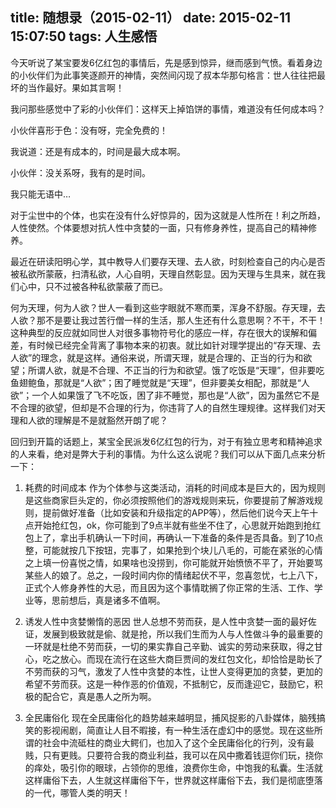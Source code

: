 title: 随想录（2015-02-11）
date: 2015-02-11 15:07:50
tags: 人生感悟
---
今天听说了某宝要发6亿红包的事情后，先是感到惊异，继而感到气愤。看着身边的小伙伴们为此事笑逐颜开的神情，突然间闪现了叔本华那句格言：世人往往把最坏的当作最好。果如其言啊！

我问那些感觉中了彩的小伙伴们：这样天上掉馅饼的事情，难道没有任何成本吗？

小伙伴喜形于色：没有呀，完全免费的！

我说道：还是有成本的，时间是最大成本啊。

小伙伴：没关系呀，我有的是时间。

我只能无语中…

对于尘世中的个体，也实在没有什么好惊异的，因为这就是人性所在！利之所趋，人性使然。个体要想对抗人性中贪婪的一面，只有修身养性，提高自己的精神修养。

最近在研读阳明心学，其中教导人们要存天理、去人欲，时刻检查自己的内心是否被私欲所蒙蔽，扫清私欲，人心自明，天理自然彰显。因为天理与生具来，就在我们心中，只不过被各种私欲蒙蔽了而已。

何为天理，何为人欲？世人一看到这些字眼就不寒而栗，浑身不舒服。存天理，去人欲？那不是要让我过苦行僧一样的生活，那人生还有什么意思啊？不干，不干！这种典型的反应就如同世人对很多事物符号化的感应一样，存在很大的误解和偏差，有时候已经完全背离了事物本来的初衷。就比如针对理学提出的“存天理、去人欲”的理念，就是这样。通俗来说，所谓天理，就是合理的、正当的行为和欲望；所谓人欲，就是不合理、不正当的行为和欲望。饿了吃饭是“天理”，但非要吃鱼翅鲍鱼，那就是“人欲”；困了睡觉就是“天理”，但非要美女相配，那就是“人欲”；一个人如果饿了飞不吃饭，困了非不睡觉，那也是“人欲”，因为虽然它不是不合理的欲望，但却是不合理的行为，你违背了人的自然生理规律。这样我们对天理和人欲的理解是不是就豁然开朗了呢？

回归到开篇的话题上，某宝全民派发6亿红包的行为，对于有独立思考和精神追求的人来看，绝对是弊大于利的事情。为什么这么说呢？我们可以从下面几点来分析一下：
1. 耗费的时间成本
作为个体参与这类活动，消耗的时间成本是巨大的，因为规则是这些商家巨头定的，你必须按照他们的游戏规则来玩，你要提前了解游戏规则，提前做好准备（比如安装和升级指定的APP等），然后他们说今天上午十点开始抢红包，ok，你可能到了9点半就有些坐不住了，心思就开始跑到抢红包上了，拿出手机确认一下时间，再确认一下准备的条件是否具备。到了10点整，可能就按几下按钮，完事了，如果抢到个块儿八毛的，可能在紧张的心情之上填一份喜悦之情，如果啥也没捞到，你可能就开始愤愤不平了，开始要骂某些人的娘了。总之，一段时间内你的情绪起伏不平，忽喜忽忧，七上八下，正式个人修身养性的大忌，而且因为这个事情耽搁了你正常的生活、工作、学业等，思前想后，真是诸多不值啊。

2. 诱发人性中贪婪懒惰的恶因
世人总想不劳而获，是人性中贪婪一面的最好佐证，发展到极致就是偷、就是抢，所以我们生而为人与人性做斗争的最重要的一环就是杜绝不劳而获，一切的果实靠自己辛勤、诚实的劳动来获取，得之甘心，吃之放心。而现在流行在这些大商巨贾间的发红包文化，却恰恰是助长了不劳而获的习气，激发了人性中贪婪的本性，让世人变得更加的贪婪，更加的希望不劳而获。这是一种作恶的价值观，不抵制它，反而逢迎它，鼓励它，积极的配合它，真是愚人之所为啊。

3. 全民庸俗化
现在全民庸俗化的趋势越来越明显，捕风捉影的八卦媒体，脑残搞笑的影视闹剧，简直让人目不暇接，有一种生活在虚幻中的感觉。现在这些所谓的社会中流砥柱的商业大鳄们，也加入了这个全民庸俗化的行列，没有最贱，只有更贱。只要符合我的商业利益，我可以在风中撒着钱逗你们玩，挠你的痒处，吸引你的眼球，占领你的思维，浪费你生命，中饱我的私囊。生活就这样庸俗下去，人生就这样庸俗下午，世界就这样庸俗下去，我们是彻底堕落的一代，哪管人类的明天！

